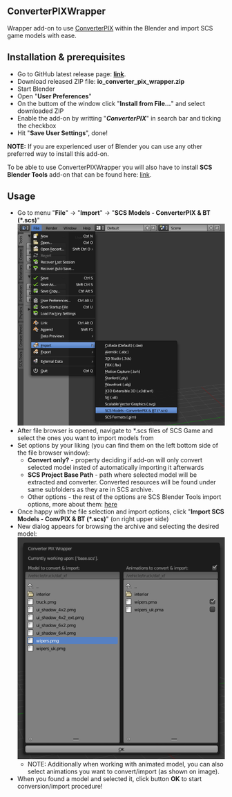 ## ConverterPIXWrapper
Wrapper add-on to use [ConverterPIX](https://github.com/mwl4/ConverterPIX) within the Blender and import SCS game models with ease.

## Installation & prerequisites
- Go to GitHub latest release page: **[link](../../releases/latest)**.
- Download released ZIP file: **io_converter_pix_wrapper.zip**
- Start Blender
- Open "**User Preferences**"
- On the buttom of the window click "**Install from File...**" and select downloaded ZIP
- Enable the add-on by writting "***ConverterPIX***" in search bar and ticking the checkbox
- Hit "**Save User Settings**", done!

**NOTE:** If you are experienced user of Blender you can use any other preferred way to install this add-on.

To be able to use ConverterPIXWrapper you will also have to install **SCS Blender Tools** add-on that can be found here: [link](http://modding.scssoft.com/wiki/Documentation/Tools/SCS_Blender_Tools/Download).

## Usage
* Go to menu "**File**" -> "**Import**" -> "**SCS Models - ConverterPIX & BT (*.scs)**"
  ![Import SCS Models](/readme_images/file-import.png)
* After file browser is opened, navigate to *.scs files of SCS Game and select the ones you want to import models from
* Set options by your liking (you can find them on the left bottom side of the file browser window):
  * **Convert only?** - property deciding if add-on will only convert selected model insted of automatically importing it afterwards
  * **SCS Project Base Path** - path where selected model will be extracted and converter. Converted resources will be found under same subfolders as they are in SCS archive.
  * Other options - the rest of the options are SCS Blender Tools import options, more about them: [here](http://modding.scssoft.com/wiki/Documentation/Tools/SCS_Blender_Tools/Import#Import_Options)
* Once happy with the file selection and import options, click "**Import SCS Models - ConvPIX & BT (*.scs)**" (on right upper side)
* New dialog appears for browsing the archive and selecting the desired model:
   ![Selecting model & animations](/readme_images/archive-window.png)
  * NOTE: Additionally when working with animated model, you can also select animations you want to convert/import (as shown on image).
* When you found a model and selected it, click button **OK** to start conversion/import procedure!
